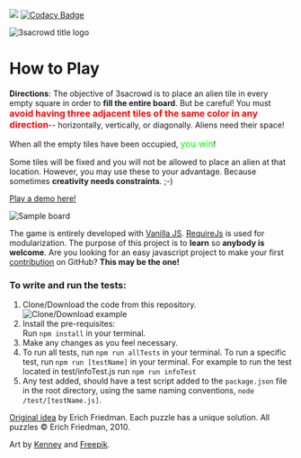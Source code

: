 [![](http://img.shields.io/badge/first--timers--only-friendly-blue.svg?style=flat-square)](http://www.firsttimersonly.com/) [![Codacy Badge](https://api.codacy.com/project/badge/Grade/c01d873f278c49dabb41b58949f59c6d)](https://www.codacy.com/app/raulvillares/vanilla_3sacrowd?utm_source=github.com&utm_medium=referral&utm_content=raulvillares/vanilla_3sacrowd&utm_campaign=Badge_Grade)

![3sacrowd title logo](https://raw.githubusercontent.com/raulvillares/3sacrowd/master/img/logos/logo2.png)

# How to Play

**Directions**: The objective of 3sacrowd is to place an alien tile in every empty square in order to 
**fill the entire board**. But be careful! You must **<font size="3" color="FF0000">avoid having three adjacent tiles of the same color in any direction</font>**--
horizontally, vertically, or diagonally. Aliens need their space! 

When all the empty tiles have been occupied, <font size="3" color="#00FF00">you win</font>!

Some tiles will be fixed and you will not be allowed to place an alien at that location. However, you may use these to your advantage. Because sometimes **creativity needs constraints**. ;-)

[Play a demo here!](https://raulvillares.github.io/3sacrowd/index.html)

![Sample board](https://raw.githubusercontent.com/raulvillares/3sacrowd/master/img/landing_page/demo.png)

The game is entirely developed with [Vanilla JS](http://vanilla-js.com/). [RequireJs](http://requirejs.org/) is used for modularization. The purpose of this project is to **learn** so **anybody is welcome**. Are you looking for an easy javascript project to make your first [contribution](https://akrabat.com/the-beginners-guide-to-contributing-to-a-github-project/) on GitHub? **This may be the one!**

### To write and run the tests:

1. Clone/Download the code from this repository.
![Clone/Download example](https://i.imgur.com/2ikwsFE.png)
2. Install the pre-requisites:  
   Run `npm install` in your terminal.
3. Make any changes as you feel necessary.
4. To run all tests, run `npm run allTests` in your terminal.
   To run a specific test, run `npm run [testName]` in your terminal.
   For example to run the test located in test/infoTest.js run `npm run infoTest`
5. Any test added, should have a test script added to the `package.json` file in the root directory, using the same naming conventions, `node /test/[testName.js]`.

[Original idea](http://www2.stetson.edu/~efriedma/puzzle/tic/) by Erich Friedman. Each puzzle has a unique solution. All puzzles © Erich Friedman, 2010.

Art by [Kenney](https://kenney.nl/) and [Freepik](http://www.freepik.com/).
